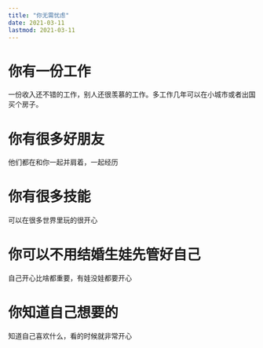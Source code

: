 ```yaml
---
title: "你无需忧虑"
date: 2021-03-11
lastmod: 2021-03-11
---
```


# 你有一份工作
一份收入还不错的工作，别人还很羡慕的工作。多工作几年可以在小城市或者出国买个房子。

# 你有很多好朋友
他们都在和你一起并肩着，一起经历

# 你有很多技能
可以在很多世界里玩的很开心

# 你可以不用结婚生娃先管好自己
自己开心比啥都重要，有娃没娃都要开心

# 你知道自己想要的
知道自己喜欢什么，看的时候就非常开心
